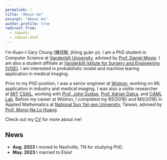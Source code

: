 ```yaml
---
permalink: /
title: "About me"
excerpt: "About me"
author_profile: true
redirect_from: 
  - /about/
  - /about.html
---
```


I'm Kuan-I Gary Chung (鍾冠毅, jhōng guàn yì). I am a PhD student in Computer Science at [Vanderbilt University](https://www.vanderbilt.edu/), advised by [Prof. Daniel Moyer](https://engineering.vanderbilt.edu/bio/daniel-moyer). I am also a student affiliate at [Vanderbilt Istitute for Surgery and Engineering (VISE)](https://www.vanderbilt.edu/vise/). I am interested in probabilistic model and machine learing application in medical imaging.

Prior to my PhD position, I was a senior engineer at [Wistron](https://www.wistron.com), working on ML application in industry and medical imaging. I was also a visitin researcher at [MIT](https://www.mit.edu) [CSAIL](https://www.csail.mit.edu), working with [Prof. John Guttag](http://people.csail.mit.edu/guttag/), [Prof. Adrian Dalca](https://www.mit.edu/~adalca/), and [CAML Lab](https://caml.csail.mit.edu). Before my career at Wistron, I completed my BS(2016) and MS(2018) in Applied Mathematics at [National Sun Yat-sen University](https://www.nsysu.edu.tw), Taiwan, advised by [Prof. Mong-Na Lo Huang](https://math.nsysu.edu.tw/p/405-1183-1754,c8612.php?Lang=en).

Check out my [CV](/files/CV.pdf) for more about me!

## News
- **Aug. 2023** I moved to Nashville, TN for studying PhD.
- **May. 2023** I married to Elsie!
